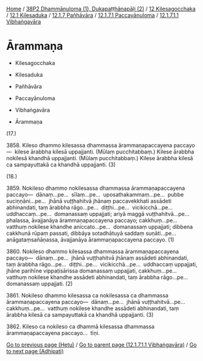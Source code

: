 
[Home](/) / [38P2 Dhammānuloma (1), Dukapaṭṭhānapāḷi (2)](../../../../...md) / [12 Kilesagocchaka](../../../...md) / [12.1 Kilesaduka](../../...md) / [12.1.7 Pañhāvāra](../...md) / [12.1.7.1 Paccayānuloma](...md) / [12.1.7.1.1 Vibhaṅgavāra](../38P2/12/12.1/12.1.7/12.1.7.1/12.1.7.1.1.md)

# Ārammaṇa

* Kilesagocchaka

* Kilesaduka

* Pañhāvāra

* Paccayānuloma

* Vibhaṅgavāra

* Ārammaṇa

(17.)

3858\. Kileso dhammo kilesassa dhammassa ārammaṇapaccayena paccayo—  kilese ārabbha kilesā uppajjanti. (Mūlaṃ pucchitabbaṃ.) Kilese ārabbha nokilesā khandhā uppajjanti. (Mūlaṃ pucchitabbaṃ.) Kilese ārabbha kilesā ca sampayuttakā ca khandhā uppajjanti. (3)

(18.)

3859\. Nokileso dhammo nokilesassa dhammassa ārammaṇapaccayena paccayo—  dānaṃ…pe…  sīlaṃ…pe…  uposathakammaṃ…pe…  pubbe suciṇṇāni…pe…  jhānā vuṭṭhahitvā jhānaṃ paccavekkhati assādeti abhinandati, taṃ ārabbha rāgo…pe…  diṭṭhi…pe…  vicikicchā…pe…  uddhaccaṃ…pe…  domanassaṃ uppajjati; ariyā maggā vuṭṭhahitvā…pe…  phalassa, āvajjanāya ārammaṇapaccayena paccayo; cakkhuṃ…pe…  vatthuṃ nokilese khandhe aniccato…pe…  domanassaṃ uppajjati; dibbena cakkhunā rūpaṃ passati, dibbāya sotadhātuyā saddaṃ suṇāti…pe…  anāgataṃsañāṇassa, āvajjanāya ārammaṇapaccayena paccayo. (1)

3860\. Nokileso dhammo kilesassa dhammassa ārammaṇapaccayena paccayo—  dānaṃ…pe…  jhānā vuṭṭhahitvā jhānaṃ assādeti abhinandati, taṃ ārabbha rāgo…pe…  diṭṭhi…pe…  vicikicchā…pe…  uddhaccaṃ uppajjati, jhāne parihīne vippaṭisārissa domanassaṃ uppajjati, cakkhuṃ…pe…  vatthuṃ nokilese khandhe assādeti abhinandati, taṃ ārabbha rāgo…pe…  domanassaṃ uppajjati. (2)

3861\. Nokileso dhammo kilesassa ca nokilesassa ca dhammassa ārammaṇapaccayena paccayo—  dānaṃ…pe…  jhānā vuṭṭhahitvā…pe…  cakkhuṃ…pe…  vatthuṃ nokilese khandhe assādeti abhinandati, taṃ ārabbha kilesā ca sampayuttakā ca khandhā uppajjanti. (3)

3862\. Kileso ca nokileso ca dhammā kilesassa dhammassa ārammaṇapaccayena paccayo…  tīṇi.

[Go to previous page (Hetu)](Hetu.md) / [Go to parent page (12.1.7.1.1 Vibhaṅgavāra)](../38P2/12/12.1/12.1.7/12.1.7.1/12.1.7.1.1.md) / [Go to next page (Adhipati)](Adhipati.md)


